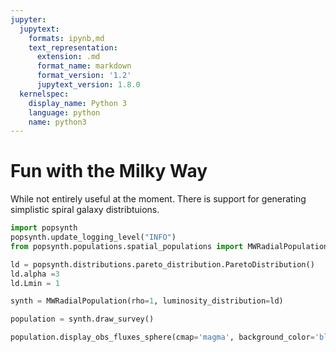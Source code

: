 ```yaml
---
jupyter:
  jupytext:
    formats: ipynb,md
    text_representation:
      extension: .md
      format_name: markdown
      format_version: '1.2'
      jupytext_version: 1.8.0
  kernelspec:
    display_name: Python 3
    language: python
    name: python3
---
```


# Fun with the Milky Way

While not entirely useful at the moment. There is support for generating simplistic spiral galaxy distribtuions.

```python
import popsynth
popsynth.update_logging_level("INFO")
from popsynth.populations.spatial_populations import MWRadialPopulation
```

```python
ld = popsynth.distributions.pareto_distribution.ParetoDistribution()
ld.alpha =3
ld.Lmin = 1
```

```python
synth = MWRadialPopulation(rho=1, luminosity_distribution=ld)
```

```python
population = synth.draw_survey()
```

```python
population.display_obs_fluxes_sphere(cmap='magma', background_color='black', size=.1);
```

```python

```
